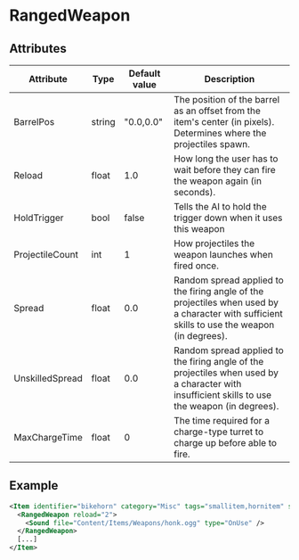# RangedWeapon


## Attributes

| Attribute|Type|Default value|Description |
| ---|---|---|--- |
| BarrelPos|string|"0.0,0.0"|The position of the barrel as an offset from the item's center (in pixels). Determines where the projectiles spawn. |
| Reload|float|1.0|How long the user has to wait before they can fire the weapon again (in seconds). |
| HoldTrigger|bool|false|Tells the AI to hold the trigger down when it uses this weapon |
| ProjectileCount|int|1|How projectiles the weapon launches when fired once. |
| Spread|float|0.0|Random spread applied to the firing angle of the projectiles when used by a character with sufficient skills to use the weapon (in degrees). |
| UnskilledSpread|float|0.0|Random spread applied to the firing angle of the projectiles when used by a character with insufficient skills to use the weapon (in degrees). |
| MaxChargeTime|float|0|The time required for a charge-type turret to charge up before able to fire. |



## Example
```xml
<Item identifier="bikehorn" category="Misc" tags="smallitem,hornitem" scale="0.5" cargocontaineridentifier="metalcrate">
  <RangedWeapon reload="2">
    <Sound file="Content/Items/Weapons/honk.ogg" type="OnUse" />
  </RangedWeapon>
  [...]
</Item>
```

